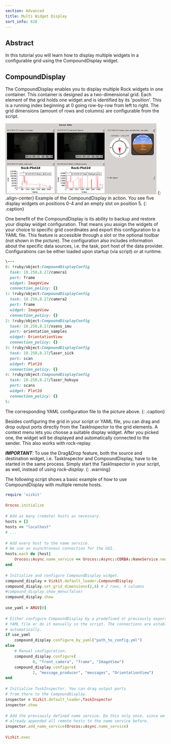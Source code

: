 ```yaml
---
section: Advanced
title: Multi Widget Display
sort_info: 620
---
```


Abstract
-----------

In this tutorial you will learn how to display multiple widgets in a configurable grid using the CompoundDisplay widget. 

CompoundDisplay
-----------

The CompoundDisplay enables you to display multiple Rock widgets in one container. This container is designed as a two-dimensional grid. Each element of the grid holds one widget and is identified by its 'position'. This is a running index beginning at 0 going row-by-row from left to right. The grid dimensions (amount of rows and columns) are configurable from the script.

![ImageView Widget](620_compound_display_example_small.png)
{: .align-center}
Example of the CompoundDisplay in action. You see five display widgets on positions 0-4 and an empty slot on position 5.
{: .caption}

One benefit of the CompoundDisplay is its ability to backup and restore your display widget configuration. That means you assign the widgets of your choice to specific grid coordinates and export this configuration to a YAML file. This feature is accessible through a slot or the optional toolbar (not shown in the picture). The configuration also includes information about the specific data sources, i.e. the task, port host of the data provider. Configurations can be either loaded upon startup (via script) or at runtime.

~~~ ruby
\---
0: !ruby/object:CompoundDisplayConfig
  task: 10.250.8.27/camera1
  port: frame
  widget: ImageView
  connection_policy: {}
1: !ruby/object:CompoundDisplayConfig
  task: 10.250.8.27/camera2
  port: frame
  widget: ImageView
  connection_policy: {}
2: !ruby/object:CompoundDisplayConfig
  task: 10.250.8.27/xsens_imu
  port: orientation_samples
  widget: OrientationView
  connection_policy: {}
3: !ruby/object:CompoundDisplayConfig
  task: 10.250.8.27/laser_sick
  port: scan
  widget: Plot2d
  connection_policy: {}
4: !ruby/object:CompoundDisplayConfig
  task: 10.250.8.27/laser_hokuyo
  port: scans
  widget: Plot2d
  connection_policy: {}
5: 
~~~

The corresponding YAML configuration file to the picture above.
{: .caption}

Besides configuring the grid in your script or YAML file, you can drag and drop output ports directly from the TaskInspector to the grid elements. A context menu lets you choose a suitable display widget. After you picked one, the widget will be displayed and automatically connected to the sender. This also works with rock-replay.

***IMPORTANT***:
To use the Drag&Drop feature, both the source and destination widget, i.e. TaskInspector and CompoundDisplay, have to be started in the same process. Simply start the TaskInspector in your script, as well, instead of using _rock-display_.
{: .warning}

The following script shows a basic example of how to use CompoundDisplay with multiple remote hosts.

~~~ ruby
require 'vizkit'

Orocos.initialize

# Add as many (remote) hosts as necessary.
hosts = []
hosts << "localhost"
# ...

# Add every host to the name service.
# We use an asynchronous connection for the GUI.
hosts.each do |host|    
    Orocos::Async.name_service << Orocos::Async::CORBA::NameService.new(host)
end

# Initialize and configure CompoundDisplay widget.
compound_display = Vizkit.default_loader.CompoundDisplay
compound_display.set_grid_dimensions(2,4) # 2 rows, 4 columns
#compound_display.show_menu(false)
compound_display.show

use_yaml = ARGV[0]

# Either configure CompoundDisplay by a predefined or previously exported
# YAML file or do it manually in the script. The connections are established
# automatically.
if use_yaml
    compound_display.configure_by_yaml("path_to_config.yml")
else
    # Manual configuration. 
    compound_display.configure(
            0, "front_camera", "frame", "ImageView")
    compound_display.configure(
            2, "message_producer", "messages", "OrientationView")
end    

# Initialize TaskInspector. You can drag output ports 
# from there to the CompoundDisplay.
inspector = Vizkit.default_loader.TaskInspector
inspector.show

# Add the previously defined name service. Do this only once, since we
# already appended all remote hosts to the name service before.
inspector.add_name_service(Orocos::Async.name_service)

Vizkit.exec
~~~
